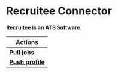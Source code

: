# Recruitee Connector
**Recruitee is an ATS Software.**

| Actions |
| ------- |
| [**Pull jobs**](docs/pull_jobs.md) |
| [**Push profile**](docs/push_profile.md) |